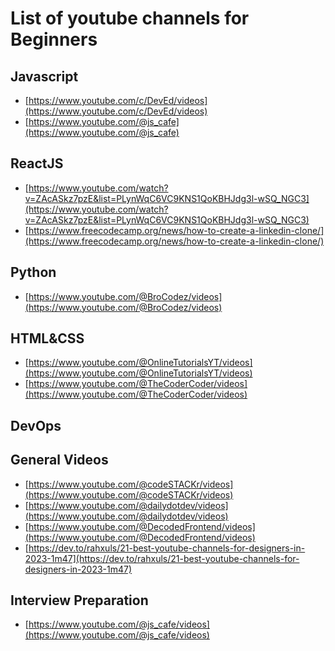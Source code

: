 # List of youtube channels for Beginners

## Javascript
- [https://www.youtube.com/c/DevEd/videos](https://www.youtube.com/c/DevEd/videos)<br>
- [https://www.youtube.com/@js_cafe](https://www.youtube.com/@js_cafe)<br>

## ReactJS
- [https://www.youtube.com/watch?v=ZAcASkz7pzE&list=PLynWqC6VC9KNS1QoKBHJdg3l-wSQ_NGC3](https://www.youtube.com/watch?v=ZAcASkz7pzE&list=PLynWqC6VC9KNS1QoKBHJdg3l-wSQ_NGC3)<br>
- [https://www.freecodecamp.org/news/how-to-create-a-linkedin-clone/](https://www.freecodecamp.org/news/how-to-create-a-linkedin-clone/)<br>

## Python
- [https://www.youtube.com/@BroCodez/videos](https://www.youtube.com/@BroCodez/videos)<br>

## HTML&CSS
- [https://www.youtube.com/@OnlineTutorialsYT/videos](https://www.youtube.com/@OnlineTutorialsYT/videos)<br>
- [https://www.youtube.com/@TheCoderCoder/videos](https://www.youtube.com/@TheCoderCoder/videos)<br>

## DevOps

## General Videos
- [https://www.youtube.com/@codeSTACKr/videos](https://www.youtube.com/@codeSTACKr/videos)<br>
- [https://www.youtube.com/@dailydotdev/videos](https://www.youtube.com/@dailydotdev/videos)<br>
- [https://www.youtube.com/@DecodedFrontend/videos](https://www.youtube.com/@DecodedFrontend/videos)<br>
- [https://dev.to/rahxuls/21-best-youtube-channels-for-designers-in-2023-1m47](https://dev.to/rahxuls/21-best-youtube-channels-for-designers-in-2023-1m47)<br>

## Interview Preparation
- [https://www.youtube.com/@js_cafe/videos](https://www.youtube.com/@js_cafe/videos)<br>
